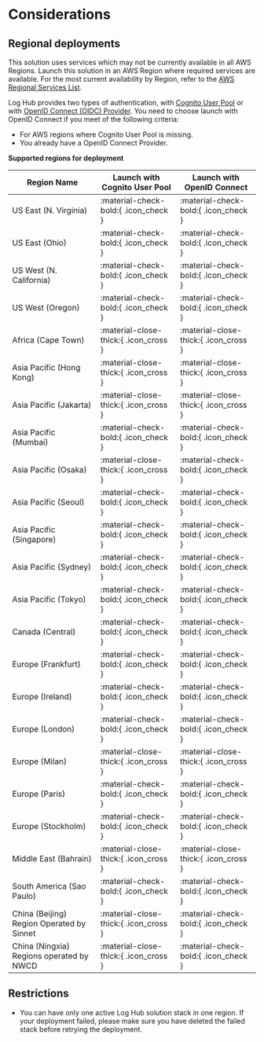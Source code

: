 # Considerations

## Regional deployments
This solution uses services which may not be currently available in all AWS Regions. Launch this solution in an AWS Region where required services are available. For the most current availability by Region, refer to the [AWS Regional Services List][services]. 

Log Hub provides two types of authentication, with [Cognito User Pool](https://docs.aws.amazon.com/cognito/latest/developerguide/cognito-user-identity-pools.html) or with [OpenID Connect (OIDC) Provider](https://openid.net/connect/). You need to choose launch with OpenID Connect 
if you meet of the following criteria:

- For AWS regions where Cognito User Pool is missing.
- You already have a OpenID Connect Provider.

**Supported regions for deployment**

| Region Name                               | Launch with Cognito User Pool         | Launch with OpenID Connect            |
|-------------------------------------------|---------------------------------------|---------------------------------------|
| US East (N. Virginia)                     | :material-check-bold:{ .icon_check }  | :material-check-bold:{ .icon_check }  |
| US East (Ohio)                            | :material-check-bold:{ .icon_check }  | :material-check-bold:{ .icon_check }  |
| US West (N. California)                   | :material-check-bold:{ .icon_check }  | :material-check-bold:{ .icon_check }  |
| US West (Oregon)                          | :material-check-bold:{ .icon_check }  | :material-check-bold:{ .icon_check }  |
| Africa (Cape Town)                        | :material-close-thick:{ .icon_cross } | :material-close-thick:{ .icon_cross } |
| Asia Pacific (Hong Kong)                  | :material-close-thick:{ .icon_cross } | :material-close-thick:{ .icon_cross } |
| Asia Pacific (Jakarta)                    | :material-close-thick:{ .icon_cross } | :material-close-thick:{ .icon_cross } |
| Asia Pacific (Mumbai)                     | :material-check-bold:{ .icon_check }  | :material-check-bold:{ .icon_check }  |
| Asia Pacific (Osaka)                      | :material-close-thick:{ .icon_cross } | :material-check-bold:{ .icon_check }  |
| Asia Pacific (Seoul)                      | :material-check-bold:{ .icon_check }  | :material-check-bold:{ .icon_check }  |
| Asia Pacific (Singapore)                  | :material-check-bold:{ .icon_check }  | :material-check-bold:{ .icon_check }  |
| Asia Pacific (Sydney)                     | :material-check-bold:{ .icon_check }  | :material-check-bold:{ .icon_check }  |
| Asia Pacific (Tokyo)                      | :material-check-bold:{ .icon_check }  | :material-check-bold:{ .icon_check }  |
| Canada (Central)                          | :material-check-bold:{ .icon_check }  | :material-check-bold:{ .icon_check }  |
| Europe (Frankfurt)                        | :material-check-bold:{ .icon_check }  | :material-check-bold:{ .icon_check }  |
| Europe (Ireland)                          | :material-check-bold:{ .icon_check }  | :material-check-bold:{ .icon_check }  |
| Europe (London)                           | :material-check-bold:{ .icon_check }  | :material-check-bold:{ .icon_check }  |
| Europe (Milan)                            | :material-close-thick:{ .icon_cross } | :material-close-thick:{ .icon_cross } |
| Europe (Paris)                            | :material-check-bold:{ .icon_check }  | :material-check-bold:{ .icon_check }  |
| Europe (Stockholm)                        | :material-check-bold:{ .icon_check }  | :material-check-bold:{ .icon_check }  |
| Middle East (Bahrain)                     | :material-close-thick:{ .icon_cross } | :material-close-thick:{ .icon_cross } |
| South America (Sao Paulo)                 | :material-check-bold:{ .icon_check }  | :material-check-bold:{ .icon_check }  |
| China (Beijing) Region Operated by Sinnet | :material-close-thick:{ .icon_cross } | :material-check-bold:{ .icon_check }  |
| China (Ningxia) Regions operated by NWCD  | :material-close-thick:{ .icon_cross } | :material-check-bold:{ .icon_check }  |


## Restrictions

- You can have only one active Log Hub solution stack in one region. If your deployment failed, please make sure you have deleted the failed stack before retrying the deployment.

[services]: https://aws.amazon.com/about-aws/global-infrastructure/regional-product-services/?nc1=h_ls
